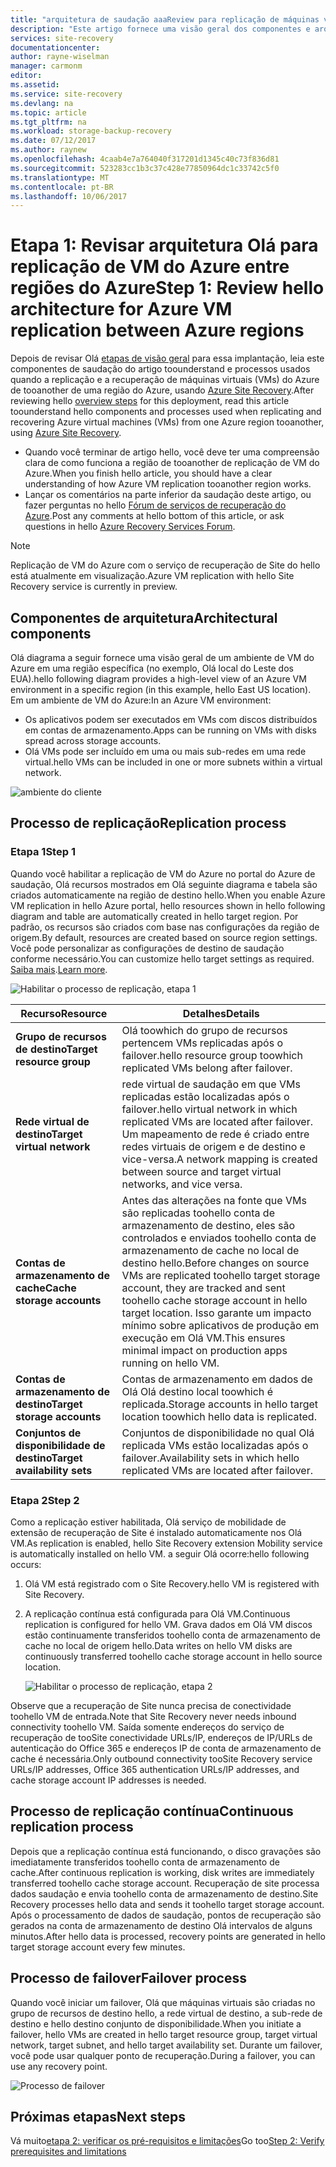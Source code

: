 ```yaml
---
title: "arquitetura de saudação aaaReview para replicação de máquinas virtuais do Azure entre regiões do Azure | Microsoft Docs"
description: "Este artigo fornece uma visão geral dos componentes e arquitetura usada ao replicar máquinas virtuais do Azure entre regiões do Azure usando o serviço do Azure Site Recovery hello."
services: site-recovery
documentationcenter: 
author: rayne-wiselman
manager: carmonm
editor: 
ms.assetid: 
ms.service: site-recovery
ms.devlang: na
ms.topic: article
ms.tgt_pltfrm: na
ms.workload: storage-backup-recovery
ms.date: 07/12/2017
ms.author: raynew
ms.openlocfilehash: 4caab4e7a764040f317201d1345c40c73f836d81
ms.sourcegitcommit: 523283cc1b3c37c428e77850964dc1c33742c5f0
ms.translationtype: MT
ms.contentlocale: pt-BR
ms.lasthandoff: 10/06/2017
---
```

# <a name="step-1-review-hello-architecture-for-azure-vm-replication-between-azure-regions"></a><span data-ttu-id="07ca1-103">Etapa 1: Revisar arquitetura Olá para replicação de VM do Azure entre regiões do Azure</span><span class="sxs-lookup"><span data-stu-id="07ca1-103">Step 1: Review hello architecture for Azure VM replication between Azure regions</span></span>


<span data-ttu-id="07ca1-104">Depois de revisar Olá [etapas de visão geral](azure-to-azure-walkthrough-overview.md) para essa implantação, leia este componentes de saudação do artigo toounderstand e processos usados quando a replicação e a recuperação de máquinas virtuais (VMs) do Azure de tooanother de uma região do Azure, usando [Azure Site Recovery](site-recovery-overview.md).</span><span class="sxs-lookup"><span data-stu-id="07ca1-104">After reviewing hello [overview steps](azure-to-azure-walkthrough-overview.md) for this deployment, read this article toounderstand hello components and processes used when replicating and recovering Azure virtual machines (VMs) from one Azure region tooanother, using [Azure Site Recovery](site-recovery-overview.md).</span></span>

- <span data-ttu-id="07ca1-105">Quando você terminar de artigo hello, você deve ter uma compreensão clara de como funciona a região de tooanother de replicação de VM do Azure.</span><span class="sxs-lookup"><span data-stu-id="07ca1-105">When you finish hello article, you should have a clear understanding of how Azure VM replication tooanother region works.</span></span>
- <span data-ttu-id="07ca1-106">Lançar os comentários na parte inferior da saudação deste artigo, ou fazer perguntas no hello [Fórum de serviços de recuperação do Azure](https://social.msdn.microsoft.com/forums/azure/home?forum=hypervrecovmgr).</span><span class="sxs-lookup"><span data-stu-id="07ca1-106">Post any comments at hello bottom of this article, or ask questions in hello [Azure Recovery Services Forum](https://social.msdn.microsoft.com/forums/azure/home?forum=hypervrecovmgr).</span></span>

>[!NOTE]
><span data-ttu-id="07ca1-107">Replicação de VM do Azure com o serviço de recuperação de Site do hello está atualmente em visualização.</span><span class="sxs-lookup"><span data-stu-id="07ca1-107">Azure VM replication with hello Site Recovery service is currently in preview.</span></span>



## <a name="architectural-components"></a><span data-ttu-id="07ca1-108">Componentes de arquitetura</span><span class="sxs-lookup"><span data-stu-id="07ca1-108">Architectural components</span></span>

<span data-ttu-id="07ca1-109">Olá diagrama a seguir fornece uma visão geral de um ambiente de VM do Azure em uma região específica (no exemplo, Olá local do Leste dos EUA).</span><span class="sxs-lookup"><span data-stu-id="07ca1-109">hello following diagram provides a high-level view of an Azure VM environment in a specific region (in this example, hello East US location).</span></span> <span data-ttu-id="07ca1-110">Em um ambiente de VM do Azure:</span><span class="sxs-lookup"><span data-stu-id="07ca1-110">In an Azure VM environment:</span></span>
- <span data-ttu-id="07ca1-111">Os aplicativos podem ser executados em VMs com discos distribuídos em contas de armazenamento.</span><span class="sxs-lookup"><span data-stu-id="07ca1-111">Apps can be running on VMs with disks spread across storage accounts.</span></span>
- <span data-ttu-id="07ca1-112">Olá VMs pode ser incluído em uma ou mais sub-redes em uma rede virtual.</span><span class="sxs-lookup"><span data-stu-id="07ca1-112">hello VMs can be included in one or more subnets within a virtual network.</span></span>

![ambiente do cliente](./media/azure-to-azure-walkthrough-architecture/source-environment.png)

## <a name="replication-process"></a><span data-ttu-id="07ca1-114">Processo de replicação</span><span class="sxs-lookup"><span data-stu-id="07ca1-114">Replication process</span></span>

### <a name="step-1"></a><span data-ttu-id="07ca1-115">Etapa 1</span><span class="sxs-lookup"><span data-stu-id="07ca1-115">Step 1</span></span>

<span data-ttu-id="07ca1-116">Quando você habilitar a replicação de VM do Azure no portal do Azure de saudação, Olá recursos mostrados em Olá seguinte diagrama e tabela são criados automaticamente na região de destino hello.</span><span class="sxs-lookup"><span data-stu-id="07ca1-116">When you enable Azure VM replication in hello Azure portal, hello resources shown in hello following diagram and table are automatically created in hello target region.</span></span> <span data-ttu-id="07ca1-117">Por padrão, os recursos são criados com base nas configurações da região de origem.</span><span class="sxs-lookup"><span data-stu-id="07ca1-117">By default, resources are created based on source region settings.</span></span> <span data-ttu-id="07ca1-118">Você pode personalizar as configurações de destino de saudação conforme necessário.</span><span class="sxs-lookup"><span data-stu-id="07ca1-118">You can customize hello target settings as required.</span></span> <span data-ttu-id="07ca1-119">[Saiba mais](site-recovery-replicate-azure-to-azure.md).</span><span class="sxs-lookup"><span data-stu-id="07ca1-119">[Learn more](site-recovery-replicate-azure-to-azure.md).</span></span>

![Habilitar o processo de replicação, etapa 1](./media/azure-to-azure-walkthrough-architecture/enable-replication-step-1.png)

<span data-ttu-id="07ca1-121">**Recurso**</span><span class="sxs-lookup"><span data-stu-id="07ca1-121">**Resource**</span></span> | <span data-ttu-id="07ca1-122">**Detalhes**</span><span class="sxs-lookup"><span data-stu-id="07ca1-122">**Details**</span></span>
--- | ---
<span data-ttu-id="07ca1-123">**Grupo de recursos de destino**</span><span class="sxs-lookup"><span data-stu-id="07ca1-123">**Target resource group**</span></span> | <span data-ttu-id="07ca1-124">Olá toowhich do grupo de recursos pertencem VMs replicadas após o failover.</span><span class="sxs-lookup"><span data-stu-id="07ca1-124">hello resource group toowhich replicated VMs belong after failover.</span></span>
<span data-ttu-id="07ca1-125">**Rede virtual de destino**</span><span class="sxs-lookup"><span data-stu-id="07ca1-125">**Target virtual network**</span></span> | <span data-ttu-id="07ca1-126">rede virtual de saudação em que VMs replicadas estão localizadas após o failover.</span><span class="sxs-lookup"><span data-stu-id="07ca1-126">hello virtual network in which replicated VMs are located after failover.</span></span> <span data-ttu-id="07ca1-127">Um mapeamento de rede é criado entre redes virtuais de origem e de destino e vice-versa.</span><span class="sxs-lookup"><span data-stu-id="07ca1-127">A network mapping is created between source and target virtual networks, and vice versa.</span></span>
<span data-ttu-id="07ca1-128">**Contas de armazenamento de cache**</span><span class="sxs-lookup"><span data-stu-id="07ca1-128">**Cache storage accounts**</span></span> | <span data-ttu-id="07ca1-129">Antes das alterações na fonte que VMs são replicadas toohello conta de armazenamento de destino, eles são controlados e enviados toohello conta de armazenamento de cache no local de destino hello.</span><span class="sxs-lookup"><span data-stu-id="07ca1-129">Before changes on source VMs are replicated toohello target storage account, they are tracked and sent toohello cache storage account in hello target location.</span></span> <span data-ttu-id="07ca1-130">Isso garante um impacto mínimo sobre aplicativos de produção em execução em Olá VM.</span><span class="sxs-lookup"><span data-stu-id="07ca1-130">This ensures minimal impact on production apps running on hello VM.</span></span>
<span data-ttu-id="07ca1-131">**Contas de armazenamento de destino**</span><span class="sxs-lookup"><span data-stu-id="07ca1-131">**Target storage accounts**</span></span>  | <span data-ttu-id="07ca1-132">Contas de armazenamento em dados de Olá Olá destino local toowhich é replicada.</span><span class="sxs-lookup"><span data-stu-id="07ca1-132">Storage accounts in hello target location toowhich hello data is replicated.</span></span>
<span data-ttu-id="07ca1-133">**Conjuntos de disponibilidade de destino**</span><span class="sxs-lookup"><span data-stu-id="07ca1-133">**Target availability sets**</span></span>  | <span data-ttu-id="07ca1-134">Conjuntos de disponibilidade no qual Olá replicada VMs estão localizadas após o failover.</span><span class="sxs-lookup"><span data-stu-id="07ca1-134">Availability sets in which hello replicated VMs are located after failover.</span></span>

### <a name="step-2"></a><span data-ttu-id="07ca1-135">Etapa 2</span><span class="sxs-lookup"><span data-stu-id="07ca1-135">Step 2</span></span>

<span data-ttu-id="07ca1-136">Como a replicação estiver habilitada, Olá serviço de mobilidade de extensão de recuperação de Site é instalado automaticamente nos Olá VM.</span><span class="sxs-lookup"><span data-stu-id="07ca1-136">As replication is enabled, hello Site Recovery extension Mobility service is automatically installed on hello VM.</span></span> <span data-ttu-id="07ca1-137">a seguir Olá ocorre:</span><span class="sxs-lookup"><span data-stu-id="07ca1-137">hello following occurs:</span></span>

1. <span data-ttu-id="07ca1-138">Olá VM está registrado com o Site Recovery.</span><span class="sxs-lookup"><span data-stu-id="07ca1-138">hello VM is registered with Site Recovery.</span></span>

2. <span data-ttu-id="07ca1-139">A replicação contínua está configurada para Olá VM.</span><span class="sxs-lookup"><span data-stu-id="07ca1-139">Continuous replication is configured for hello VM.</span></span> <span data-ttu-id="07ca1-140">Grava dados em Olá VM discos estão continuamente transferidos toohello conta de armazenamento de cache no local de origem hello.</span><span class="sxs-lookup"><span data-stu-id="07ca1-140">Data writes on hello VM disks are continuously transferred toohello cache storage account in hello source location.</span></span>

   ![Habilitar o processo de replicação, etapa 2](./media/azure-to-azure-walkthrough-architecture/enable-replication-step-2.png)

  
  <span data-ttu-id="07ca1-142">Observe que a recuperação de Site nunca precisa de conectividade toohello VM de entrada.</span><span class="sxs-lookup"><span data-stu-id="07ca1-142">Note that Site Recovery never needs inbound connectivity toohello VM.</span></span> <span data-ttu-id="07ca1-143">Saída somente endereços do serviço de recuperação de tooSite conectividade URLs/IP, endereços de IP/URLs de autenticação do Office 365 e endereços IP de conta de armazenamento de cache é necessária.</span><span class="sxs-lookup"><span data-stu-id="07ca1-143">Only outbound connectivity tooSite Recovery service URLs/IP addresses, Office 365 authentication URLs/IP addresses, and cache storage account IP addresses is needed.</span></span> 

## <a name="continuous-replication-process"></a><span data-ttu-id="07ca1-144">Processo de replicação contínua</span><span class="sxs-lookup"><span data-stu-id="07ca1-144">Continuous replication process</span></span>

<span data-ttu-id="07ca1-145">Depois que a replicação contínua está funcionando, o disco gravações são imediatamente transferidos toohello conta de armazenamento de cache.</span><span class="sxs-lookup"><span data-stu-id="07ca1-145">After continuous replication is working, disk writes are immediately transferred toohello cache storage account.</span></span> <span data-ttu-id="07ca1-146">Recuperação de site processa dados saudação e envia toohello conta de armazenamento de destino.</span><span class="sxs-lookup"><span data-stu-id="07ca1-146">Site Recovery processes hello data and sends it toohello target storage account.</span></span> <span data-ttu-id="07ca1-147">Após o processamento de dados de saudação, pontos de recuperação são gerados na conta de armazenamento de destino Olá intervalos de alguns minutos.</span><span class="sxs-lookup"><span data-stu-id="07ca1-147">After hello data is processed, recovery points are generated in hello target storage account every few minutes.</span></span>

## <a name="failover-process"></a><span data-ttu-id="07ca1-148">Processo de failover</span><span class="sxs-lookup"><span data-stu-id="07ca1-148">Failover process</span></span>

<span data-ttu-id="07ca1-149">Quando você iniciar um failover, Olá que máquinas virtuais são criadas no grupo de recursos de destino hello, a rede virtual de destino, a sub-rede de destino e hello destino conjunto de disponibilidade.</span><span class="sxs-lookup"><span data-stu-id="07ca1-149">When you initiate a failover, hello VMs are created in hello target resource group, target virtual network, target subnet, and hello target availability set.</span></span> <span data-ttu-id="07ca1-150">Durante um failover, você pode usar qualquer ponto de recuperação.</span><span class="sxs-lookup"><span data-stu-id="07ca1-150">During a failover, you can use any recovery point.</span></span>

![Processo de failover](./media/azure-to-azure-walkthrough-architecture/failover.png)

## <a name="next-steps"></a><span data-ttu-id="07ca1-152">Próximas etapas</span><span class="sxs-lookup"><span data-stu-id="07ca1-152">Next steps</span></span>

<span data-ttu-id="07ca1-153">Vá muito[etapa 2: verificar os pré-requisitos e limitações](azure-to-azure-walkthrough-prerequisites.md)</span><span class="sxs-lookup"><span data-stu-id="07ca1-153">Go too[Step 2: Verify prerequisites and limitations](azure-to-azure-walkthrough-prerequisites.md)</span></span>
